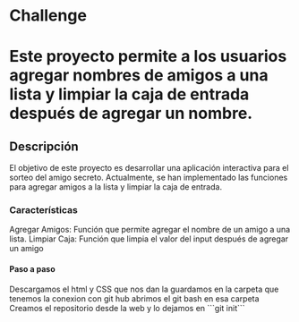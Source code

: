 <h1>Challenge<h1>
Este proyecto permite a los usuarios agregar nombres de amigos a una lista y limpiar la caja de entrada después de agregar un nombre.
<h2>Descripción</h2>
El objetivo de este proyecto es desarrollar una aplicación interactiva para el sorteo del amigo secreto. Actualmente, se han implementado las funciones para agregar amigos a la lista y limpiar la caja de entrada.
<h3>Características</h3>
Agregar Amigos: Función que permite agregar el nombre de un amigo a una lista.
Limpiar Caja: Función que limpia el valor del input después de agregar un amigo
<h4>Paso a paso</h4>
Descargamos el html y CSS que nos dan
 la guardamos en la carpeta que tenemos la conexion con git hub abrimos el git bash en esa carpeta
  Creamos el repositorio desde la web y lo dejamos en 
 ```git init```
 
